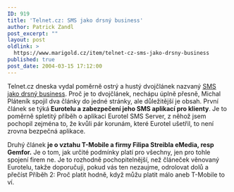 ```yaml
---
ID: 919
title: 'Telnet.cz: SMS jako drsný business'
author: Patrick Zandl
post_excerpt: ""
layout: post
oldlink: >
  https://www.marigold.cz/item/telnet-cz-sms-jako-drsny-business
published: true
post_date: 2004-03-15 17:12:00
---
```

<p>
Telnet.cz dneska vydal poměrně ostrý a hustý dvojčlánek nazvaný <A href="http://www.telnet.cz/index.php?ID=323" target=_blank>SMS jako drsný business</A>. Proč je to dvojčlánek, nechápu úplně přesně, Michal Pláteník spojil dva články do jedné stránky, ale důležitější je obsah. První článek se týká<STRONG> Eurotelu a zabezpečení jeho SMS aplikací pro klienty</STRONG>. Je to poměrně spletitý příběh o aplikaci Eurotel SMS Server, z něhož jsem pochopil zejména to, že kvůli pár korunám, které Eurotel ušetřil, to není zrovna bezpečná aplikace. </p>

<p>
Druhý článek <STRONG>je o vztahu T-Mobile a firmy Filipa Streibla eMedia, resp Gemfor.</STRONG> Je o tom, jak určité podmínky platí pro všechny, jen pro tohle spojení firem ne. Je to rozhodně pochopitelnější, než článeček věnovaný Eurotelu, takže doporučuji, pokud vás ten nezaujme, odrolovat dolů a přečíst Příběh 2: Proč platit hodně, když můžu platit málo aneb T-Mobile to ví.</p>
